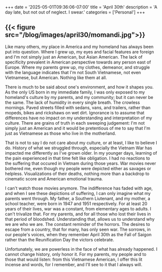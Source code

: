 +++
date = '2025-05-01T09:36:06-07:00'
title = 'April 30th'
description = 'A day late, but not out of neglect. I swear.'
categories = ['Personal']
+++

{{< figure src="/blog/images/april30/momandi.jpg">}}
---
Like many others, my place in America and my homeland has always been put into question. Where I grew up, my eyes and facial features are foreign and I'm not simply just an American, but Asian American. The lack of specificity prevalent in American perspective towards any person east of Europe. Where my parents grew up, my clothes, demeanor, and struggle with the language indicates that I'm not South Vietnamese, not even Vietnamese, but American. Nothing like them at all.

There is much to be said about one's environment, and how it shapes you. As the only US born in my immediate family, I was only exposed to my homeland's culture by my parents, and my community; but it can never be the same. The lack of humidity in every single breath. The crowless mornings. Paved streets filled with sedans, vans, and trailers, rather than mopeds, bikes and rickshaws on wet dirt. Ignorance is to assume that differences have no impact on my understanding and interpretation of my culture. There are grains of truth in each sweeping judgement: I'm not simply just an American and it would be pretentious of me to say that I'm just as Vietnamese as those who live in the motherland. 

That is not to say I do not care about my culture, or at least, I like to believe I do. History of what we struggled through, especially the Vietnam War has impacted me differently as I've grown older. In my younger days, learning of the pain experienced in that time felt like obligation. I had no reactions to the suffering that occured in Vietnam during those years. War movies never bothered me, even though my people were depicted either as savages or helpless. Visualizations of their deaths, nothing more than a backdrop to cinematic score and American emotional trauma.  

I can't watch those movies anymore. The indifference has faded with age, and when I see these depictions of suffering, I can only imagine what my parents went through. My father, a Southern Liutenant, and my mother, a school teacher, were born in 1947 and 1951 respectively. For at least 20 years of their lives, war was a constant, from elementary ages to adults. I can't trivalize that. For my parents, and for all those who lost their lives in that period of bloodshed. Understanding that, allows us to understand why we are who we are. The constant reminder of the horrors. The desires to escape from a country, that for many, has only seen war. The sorrows, in our people's voices, when they remember April 30th as the Fall of Saigon rather than the Reunification Day the victors celebrate. 

Unfortunately, we are powerless in the face of what has already happened. I cannot change history, only honor it. For my parents, my people and to those that would listen: from this Vietnamese American, I offer this lit incense and words, for I remember, and I'll see to it that I always will. 